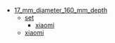 * [17_mm_diameter_160_mm_depth](17_mm_diameter_160_mm_depth)
  * [set](17_mm_diameter_160_mm_depth/set)
    * [xiaomi](17_mm_diameter_160_mm_depth/set/xiaomi)
  * [xiaomi](17_mm_diameter_160_mm_depth/xiaomi)
